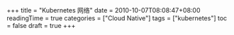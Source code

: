 +++
title = "Kubernetes 网络"
date = 2010-10-07T08:08:47+08:00
readingTime = true
categories = ["Cloud Native"]
tags = ["kubernetes"]
toc = false
draft = true
+++

<!--more-->
